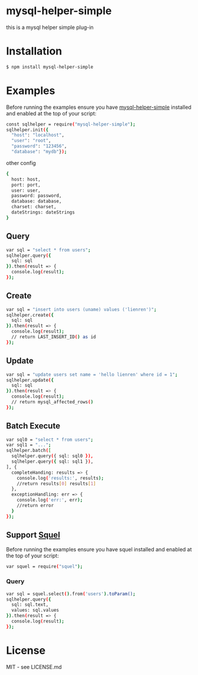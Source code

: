 # mysql-helper-simple

this is a mysql helper simple plug-in

# Installation

```bash
$ npm install mysql-helper-simple
```

# Examples

Before running the examples ensure you have [mysql-helper-simple](https://www.npmjs.com/package/mysql-helper-simple) installed and enabled at the top of your script:

```bash
const sqlhelper = require("mysql-helper-simple");
sqlhelper.init({
  "host": "localhost",
  "user": "root",
  "password": "123456",
  "database": "mydb"});
```

other config

```bash
{
  host: host,
  port: port,
  user: user,
  password: password,
  database: database,
  charset: charset,
  dateStrings: dateStrings
}
```

## Query

```bash
var sql = "select * from users";
sqlhelper.query({
  sql: sql
}).then(result => {
  console.log(result);
});
```

## Create

```bash
var sql = "insert into users (uname) values ('lienren')";
sqlhelper.create({
  sql: sql
}).then(result => {
  console.log(result);
  // return LAST_INSERT_ID() as id
});
```

## Update

```bash
var sql = "update users set name = 'hello lienren' where id = 1";
sqlhelper.update({
  sql: sql
}).then(result => {
  console.log(result);
  // return mysql_affected_rows()
});
```

## Batch Execute
```bash
var sql0 = "select * from users";
var sql1 = "...";
sqlhelper.batch([
  sqlhelper.query({ sql: sql0 }),
  sqlhelper.query({ sql: sql1 }),
], {
  completeHanding: results => {
    console.log('results:', results);
    //return results[0] results[1]
  },
  exceptionHandling: err => {
    console.log('err:', err);
    //return error
  }
});
```


## Support [Squel](https://www.npmjs.com/package/squel)

Before running the examples ensure you have squel installed and enabled at the top of your script:

```bash
var squel = require("squel");
```

### Query

```bash
var sql = squel.select().from('users').toParam();
sqlhelper.query({
  sql: sql.text,
  values: sql.values
}).then(result => {
  console.log(result);
});
```

# License

MIT - see LICENSE.md
